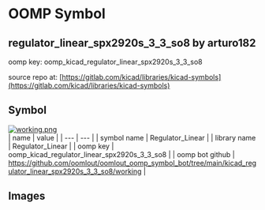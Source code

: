 # OOMP Symbol  
## regulator_linear_spx2920s_3_3_so8  by arturo182  
  
oomp key: oomp_kicad_regulator_linear_spx2920s_3_3_so8  
  
source repo at: [https://gitlab.com/kicad/libraries/kicad-symbols](https://gitlab.com/kicad/libraries/kicad-symbols)  
## Symbol  
  
[![working.png](working_600.png)](working.png)  
| name | value | 
| --- | --- | 
| symbol name | Regulator_Linear | 
| library name | Regulator_Linear | 
| oomp key | oomp_kicad_regulator_linear_spx2920s_3_3_so8 | 
| oomp bot github | https://github.com/oomlout/oomlout_oomp_symbol_bot/tree/main/kicad_regulator_linear_spx2920s_3_3_so8/working | 
## Images  
